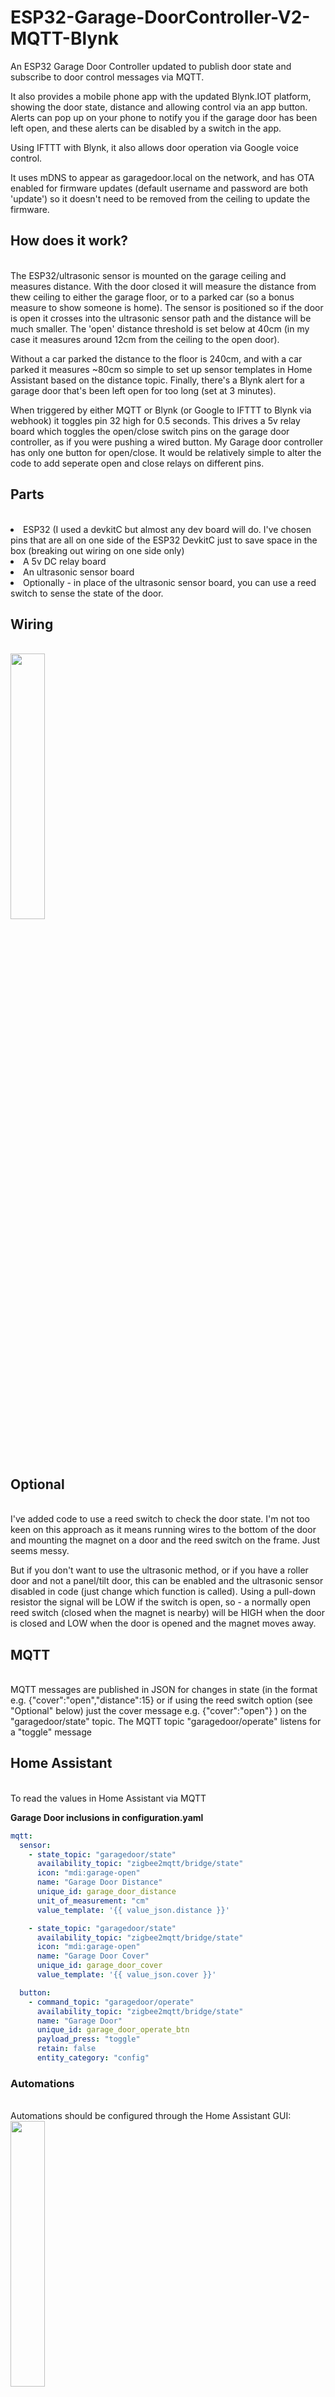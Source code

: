 
# ESP32-Garage-DoorController-V2-MQTT-Blynk
An ESP32 Garage Door Controller updated to publish door state and subscribe to door control messages via MQTT.

It also provides a mobile phone app with the updated Blynk.IOT platform, showing the door state, distance and allowing control via an app button. Alerts can pop up on your phone to notify you if  the garage door has been left open, and these alerts can be disabled by a switch in the app. 

Using IFTTT with Blynk, it also allows door operation via Google voice control.

It uses mDNS to appear as garagedoor.local on the network, and has OTA enabled for firmware updates (default username  and password are both 'update') so it doesn't need to be removed from the ceiling to update the firmware. 

<H2>How does it work? </H2><BR>
The ESP32/ultrasonic sensor is mounted on the garage ceiling and measures distance. With the door closed it will measure the distance from thew ceiling to either the garage floor, or to a parked car (so a bonus measure to show someone is home). The sensor is positioned so if the door is open it crosses into the ultrasonic sensor path and the distance will be much smaller. The 'open' distance threshold is set below at 40cm  (in my case it measures around 12cm from the ceiling to the open door). 

Without a car parked the distance to the floor is 240cm, and with a car parked it measures ~80cm so simple to set up sensor templates in Home Assistant based on the 
distance topic. Finally, there's a Blynk alert for a garage door that's been left open for too long (set at 3 minutes). 
  
When triggered by either MQTT or Blynk (or Google to IFTTT to Blynk via webhook) it toggles pin 32 high for 0.5 seconds. This drives a 5v relay board which toggles the open/close switch pins on the garage door controller, as if you were pushing a wired button.  My Garage door controller has only one button for open/close. It would be relatively simple to alter the code to add seperate open and close relays on different pins. 
  
<H2>Parts </H2><BR>
<li>ESP32 (I used a devkitC but almost any dev board will do. I've chosen pins that are all on one side of the ESP32 DevkitC just to save space in the box (breaking out  wiring on one side only)
<li>A 5v DC relay board
<li>An ultrasonic sensor board
<li>Optionally - in place of the ultrasonic sensor board, you can use a reed switch to sense the state of the door. 

<H2>Wiring </H2><BR>
<img src="https://github.com/StudioShemp/ESP32-Garage-DoorController-V2-MQTT-Blynk/blob/main/images/Schematic.jpg?sanitize=true&raw=true" width="33%" "height=33%" />



<H2>Optional </H2><BR>
I've added code to use a reed switch to check the door state. I'm not too keen on this approach as it means running wires to the bottom of the door and mounting the magnet on a door and the reed switch on the frame. Just seems messy. 

But if you don't want to use the ultrasonic method, or if you have a roller door and not a panel/tilt door, this can be enabled and the ultrasonic sensor disabled in code (just change which function is called).
Using a pull-down resistor the signal will be LOW if the switch is open, so - a normally open reed switch (closed when the magnet is nearby) will be HIGH when the door is closed and LOW when the door is opened and the magnet moves away. 

<H2>MQTT </H2><BR>
MQTT messages are published in JSON for changes in state (in the format e.g. {"cover":"open","distance":15}  or if using the reed switch option (see "Optional" below) just the cover message e.g. {"cover":"open"} ) on the "garagedoor/state" topic.
The MQTT topic "garagedoor/operate" listens for a "toggle" message 

<H2>Home Assistant </H2><BR>
To read the values in Home Assistant via MQTT 

<B>Garage Door inclusions in configuration.yaml</B><BR>
```YAML
mqtt:
  sensor:
    - state_topic: "garagedoor/state"
      availability_topic: "zigbee2mqtt/bridge/state"
      icon: "mdi:garage-open"
      name: "Garage Door Distance"
      unique_id: garage_door_distance
      unit_of_measurement: "cm"
      value_template: '{{ value_json.distance }}'

    - state_topic: "garagedoor/state"
      availability_topic: "zigbee2mqtt/bridge/state"
      icon: "mdi:garage-open"
      name: "Garage Door Cover"
      unique_id: garage_door_cover
      value_template: '{{ value_json.cover }}'

  button:
    - command_topic: "garagedoor/operate"
      availability_topic: "zigbee2mqtt/bridge/state"
      name: "Garage Door"
      unique_id: garage_door_operate_btn
      payload_press: "toggle"
      retain: false
      entity_category: "config"
```
<h3>Automations</h3><br>
Automations should be configured through the Home Assistant GUI:  <br>
<img src="https://github.com/StudioShemp/ESP32-Garage-DoorController-V2-MQTT-Blynk/blob/main/images/Automations.jpg?sanitize=true&raw=true" width="33%" "height=33%" />

<b>Sample in automations.yaml</b><br>
  
```YAML
- id: '1670604494618'
  alias: Operate Garage Door
  description: ''
  trigger: []
  condition: []
  action:
  - service: button.press
    data: {}
    target:
      entity_id: button.garage_door
  mode: single
```

<h3>Lovelace Card</h3><br>
<img src="https://github.com/StudioShemp/ESP32-Garage-DoorController-V2-MQTT-Blynk/blob/main/images/lovelace.jpg?sanitize=true&raw=true" width="33%" "height=33%" />
  
<B>Sample ui-lovelace.yaml</b><br>
```YAML
views:
    cards:
      - type: entities
        title: "Garage Door"
        entities:
        - entity: button.garage_door
        - entity: sensor.garage_door_distance
        - entity: sensor.garage_door_state
```

<H2>Blynk </H2><BR>
I use Blynk (with IFTTT)  for the convenience of door control via my mobile phone, and for Google Home integration via IFTTT. Blynk is a free service for personal use as long as you have only a few devices to control. 

Blynk essentially provides virtual pins and devices that you can use to control and read from youe ESP32 remotely. 

I won't go in to the whole Blynk how-to, but you need to create an account on the web, log in and enable developer mode, then create a template with datastreams and a dashboard.  It's simpler than it sounds.
  
<h3>Datastreams Tab</h3><br>
<img src="https://github.com/StudioShemp/ESP32-Garage-DoorController-V2-MQTT-Blynk/blob/main/images/Datastreams.jpg?sanitize=true&raw=true" width="33%" "height=33%" />

<H3>Events Tab</h3><br>  
Under the template "Events" tab, you'll need to add the event which sends the door open warnings:<br>
<img src="https://github.com/StudioShemp/ESP32-Garage-DoorController-V2-MQTT-Blynk/blob/main/images/Event.jpg?sanitize=true&raw=true" width="33%" "height=33%" />  

  And on the second tab, 'Events' tab, "Notifications"  
  <h3></h3><br>
<img src="https://github.com/StudioShemp/ESP32-Garage-DoorController-V2-MQTT-Blynk/blob/main/images/Event Notifications.jpg?sanitize=true&raw=true" width="33%" "height=33%" />  
  
You can then download the blynk.iot mobile app and set up a "Mobile Dashboard".
1 - add elements to the screen
Advanced LCD  - configured to the Display(V3) datastream
Pushbutton (v7)

<BR><H3></H3><br>  
<img src="https://github.com/StudioShemp/ESP32-Garage-DoorController-V2-MQTT-Blynk/blob/main/images/Web App.jpg?sanitize=true&raw=true" width="33%" "height=33%" />

You then use the template to create a "device" in Blynk, and this device page provides the "Firmware Configuration" - the template id and auth token you will use at the top of your sketch to connect your ESP32 to Blynk services - e.g.  

```C++
#define BLYNK_TEMPLATE_ID "TMPL**********"
#define BLYNK_DEVICE_NAME "Garage Door Controller V2"
#define BLYNK_AUTH_TOKEN "1234567abcdeFGhiJKlMnOp"
```

  
You will then have a web app to control your garage door. 
<BR><H3></H3><br>  
<img src="https://github.com/StudioShemp/ESP32-Garage-DoorController-V2-MQTT-Blynk/blob/main/images/Web App.jpg?sanitize=true&raw=true" width="33%" "height=33%" />
  
<BR><h2>Google Home</h2> <BR>
It's easy to set up voice activation using Google Home by setting up  IFTTT/Google Home integration. This lets you say "hey google, activate garage door" to call a webhook to your Blynk service. You will need your BLYNK_AUTH_TOKEN to set this up. 
